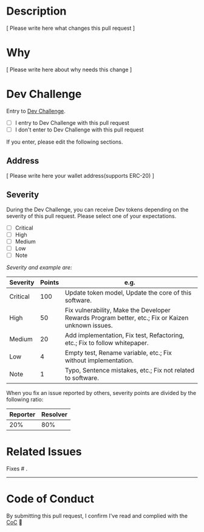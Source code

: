 # Description

[ Please write here what changes this pull request ]

# Why

[ Please write here about why needs this change ]

# Dev Challenge

Entry to [Dev Challenge](https://github.com/dev-protocol/repository-token/blob/master/docs/DEV_CHALLENGE.md).

- [ ] I entry to Dev Challenge with this pull request
- [ ] I don't enter to Dev Challenge with this pull request

If you enter, please edit the following sections.

## Address

[ Please write here your wallet address(supports ERC-20) ]

## Severity

During the Dev Challenge, you can receive Dev tokens depending on the severity of this pull request. Please select one of your expectations.

- [ ] Critical
- [ ] High
- [ ] Medium
- [ ] Low
- [ ] Note

_Severity and example are:_

| Severity | Points | e.g.                                                                                              |
| -------- | ------ | ------------------------------------------------------------------------------------------------- |
| Critical | 100    | Update token model, Update the core of this software.                                             |
| High     | 50     | Fix vulnerability, Make the Developer Rewards Program better, etc.; Fix or Kaizen unknown issues. |
| Medium   | 20     | Add implementation, Fix test, Refactoring, etc.; Fix to follow whitepaper.                        |
| Low      | 4      | Empty test, Rename variable, etc.; Fix without implementation.                                    |
| Note     | 1      | Typo, Sentence mistakes, etc.; Fix not related to software.                                       |

When you fix an issue reported by others, severity points are divided by the following ratio:

| Reporter | Resolver |
| -------- | -------- |
| 20%      | 80%      |

# Related Issues

Fixes # .

---

# Code of Conduct

By submitting this pull request, I confirm I've read and complied with the [CoC](https://github.com/dev-protocol/repository-token/blob/master/CODE_OF_CONDUCT.md) 🖖
